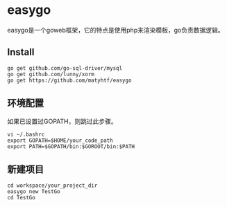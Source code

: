 easygo
======

easygo是一个goweb框架，它的特点是使用php来渲染模板，go负责数据逻辑。

Install
-----
```
go get github.com/go-sql-driver/mysql 
go get github.com/lunny/xorm
go get https://github.com/matyhtf/easygo
```

环境配置
-----
如果已设置过GOPATH，则跳过此步骤。
```
vi ~/.bashrc
export GOPATH=$HOME/your_code_path
export PATH=$GOPATH/bin:$GOROOT/bin:$PATH
```

新建项目
-----
```
cd workspace/your_project_dir
easygo new TestGo
cd TestGo
```

